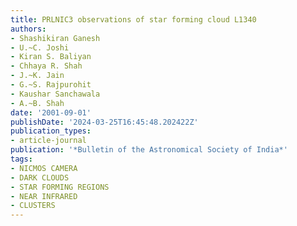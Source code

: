```yaml
---
title: PRLNIC3 observations of star forming cloud L1340
authors:
- Shashikiran Ganesh
- U.~C. Joshi
- Kiran S. Baliyan
- Chhaya R. Shah
- J.~K. Jain
- G.~S. Rajpurohit
- Kaushar Sanchawala
- A.~B. Shah
date: '2001-09-01'
publishDate: '2024-03-25T16:45:48.202422Z'
publication_types:
- article-journal
publication: '*Bulletin of the Astronomical Society of India*'
tags:
- NICMOS CAMERA
- DARK CLOUDS
- STAR FORMING REGIONS
- NEAR INFRARED
- CLUSTERS
---
```

